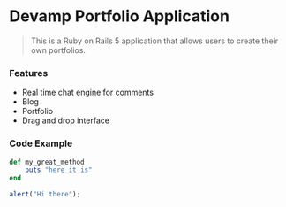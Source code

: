 # Devamp Portfolio Application

> This is a Ruby on Rails 5 application that allows users to create their own portfolios.

### Features
 
- Real time chat engine for comments
- Blog
- Portfolio
- Drag and drop interface

### Code Example

```ruby
def my_great_method
	puts "here it is"
end
```

```javascript
alert("Hi there");
```
